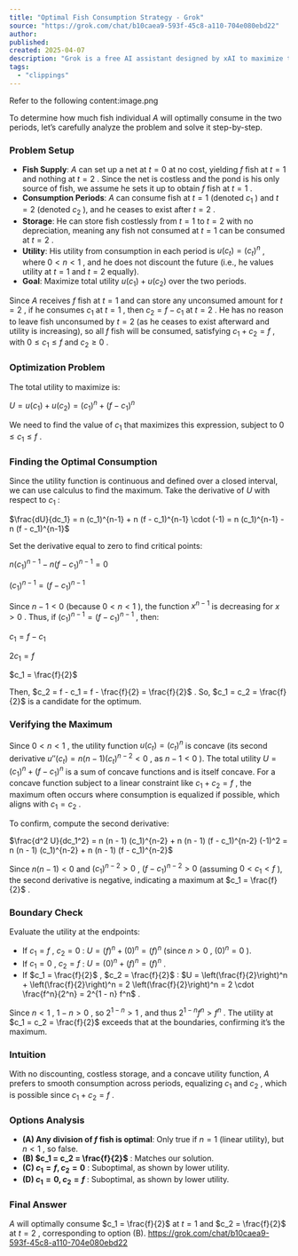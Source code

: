 ```yaml
---
title: "Optimal Fish Consumption Strategy - Grok"
source: "https://grok.com/chat/b10caea9-593f-45c8-a110-704e080ebd22"
author:
published:
created: 2025-04-07
description: "Grok is a free AI assistant designed by xAI to maximize truth and objectivity. Grok offers real-time search, image generation, trend analysis, and more."
tags:
  - "clippings"
---
```

Refer to the following content:image.png

To determine how much fish individual $A$  will optimally consume in the two periods, let’s carefully analyze the problem and solve it step-by-step.

### Problem Setup

- **Fish Supply**: $A$  can set up a net at $t = 0$  at no cost, yielding $f$  fish at $t = 1$  and nothing at $t = 2$  . Since the net is costless and the pond is his only source of fish, we assume he sets it up to obtain $f$  fish at $t = 1$  .
- **Consumption Periods**: $A$  can consume fish at $t = 1$  (denoted $c_1$  ) and $t = 2$  (denoted $c_2$  ), and he ceases to exist after $t = 2$  .
- **Storage**: He can store fish costlessly from $t = 1$  to $t = 2$  with no depreciation, meaning any fish not consumed at $t = 1$  can be consumed at $t = 2$  .
- **Utility**: His utility from consumption in each period is $u(c_t) = (c_t)^n$  , where $0 < n < 1$  , and he does not discount the future (i.e., he values utility at $t = 1$  and $t = 2$  equally).
- **Goal**: Maximize total utility $u(c_1) + u(c_2)$  over the two periods.

Since $A$  receives $f$  fish at $t = 1$  and can store any unconsumed amount for $t = 2$  , if he consumes $c_1$  at $t = 1$  , then $c_2 = f - c_1$  at $t = 2$  . He has no reason to leave fish unconsumed by $t = 2$  (as he ceases to exist afterward and utility is increasing), so all $f$  fish will be consumed, satisfying $c_1 + c_2 = f$  , with $0 \leq c_1 \leq f$  and $c_2 \geq 0$  .

### Optimization Problem

The total utility to maximize is:

$U = u(c_1) + u(c_2) = (c_1)^n + (f - c_1)^n$

We need to find the value of $c_1$  that maximizes this expression, subject to $0 \leq c_1 \leq f$  .

### Finding the Optimal Consumption

Since the utility function is continuous and defined over a closed interval, we can use calculus to find the maximum. Take the derivative of $U$  with respect to $c_1$  :

$\frac{dU}{dc_1} = n (c_1)^{n-1} + n (f - c_1)^{n-1} \cdot (-1) = n (c_1)^{n-1} - n (f - c_1)^{n-1}$

Set the derivative equal to zero to find critical points:

$n (c_1)^{n-1} - n (f - c_1)^{n-1} = 0$

$(c_1)^{n-1} = (f - c_1)^{n-1}$

Since $n - 1 < 0$  (because $0 < n < 1$  ), the function $x^{n-1}$  is decreasing for $x > 0$  . Thus, if $(c_1)^{n-1} = (f - c_1)^{n-1}$  , then:

$c_1 = f - c_1$

$2 c_1 = f$

$c_1 = \frac{f}{2}$

Then, $c_2 = f - c_1 = f - \frac{f}{2} = \frac{f}{2}$  . So, $c_1 = c_2 = \frac{f}{2}$  is a candidate for the optimum.

### Verifying the Maximum

Since $0 < n < 1$  , the utility function $u(c_t) = (c_t)^n$  is concave (its second derivative $u''(c_t) = n (n - 1) (c_t)^{n-2} < 0$  , as $n - 1 < 0$  ). The total utility $U = (c_1)^n + (f - c_1)^n$  is a sum of concave functions and is itself concave. For a concave function subject to a linear constraint like $c_1 + c_2 = f$  , the maximum often occurs where consumption is equalized if possible, which aligns with $c_1 = c_2$  .

To confirm, compute the second derivative:

$\frac{d^2 U}{dc_1^2} = n (n - 1) (c_1)^{n-2} + n (n - 1) (f - c_1)^{n-2} (-1)^2 = n (n - 1) (c_1)^{n-2} + n (n - 1) (f - c_1)^{n-2}$

Since $n (n - 1) < 0$  and $(c_1)^{n-2} > 0$  , $(f - c_1)^{n-2} > 0$  (assuming $0 < c_1 < f$  ), the second derivative is negative, indicating a maximum at $c_1 = \frac{f}{2}$  .

### Boundary Check

Evaluate the utility at the endpoints:

- If $c_1 = f$  , $c_2 = 0$  : $U = (f)^n + (0)^n = (f)^n$  (since $n > 0$  , $(0)^n = 0$  ).
- If $c_1 = 0$  , $c_2 = f$  : $U = (0)^n + (f)^n = (f)^n$  .
- If $c_1 = \frac{f}{2}$  , $c_2 = \frac{f}{2}$  : $U = \left(\frac{f}{2}\right)^n + \left(\frac{f}{2}\right)^n = 2 \left(\frac{f}{2}\right)^n = 2 \cdot \frac{f^n}{2^n} = 2^{1 - n} f^n$  .

Since $n < 1$  , $1 - n > 0$  , so $2^{1 - n} > 1$  , and thus $2^{1 - n} f^n > f^n$  . The utility at $c_1 = c_2 = \frac{f}{2}$  exceeds that at the boundaries, confirming it’s the maximum.

### Intuition

With no discounting, costless storage, and a concave utility function, $A$  prefers to smooth consumption across periods, equalizing $c_1$  and $c_2$  , which is possible since $c_1 + c_2 = f$  .

### Options Analysis

- **(A) Any division of $f$  fish is optimal**: Only true if $n = 1$  (linear utility), but $n < 1$  , so false.
- **(B) $c_1 = c_2 = \frac{f}{2}$** : Matches our solution.
- **(C) $c_1 = f, c_2 = 0$** : Suboptimal, as shown by lower utility.
- **(D) $c_1 = 0, c_2 = f$** : Suboptimal, as shown by lower utility.

### Final Answer

$A$  will optimally consume $c_1 = \frac{f}{2}$  at $t = 1$  and $c_2 = \frac{f}{2}$  at $t = 2$  , corresponding to option (B). https://grok.com/chat/b10caea9-593f-45c8-a110-704e080ebd22